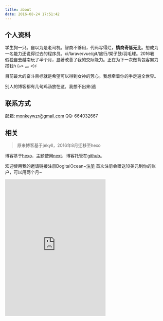 ```yaml
---
title: about
date: 2016-08-24 17:51:42
---
```


## 个人资料

学生狗一只。自以为是老司机。智商不够用，代码写得烂，__情商奇低无比__。想成为一名能力还说得过去的程序员。ci/larave/vue/git/旅行/架子鼓/羽毛球。2016暑假独自去越南玩了半个月，显著改善了我的交际能力。正在为下一次做背包客努力攒钱٩ (๑> 灬 <)۶

目前最大的奋斗目标就是希望可以得到女神的芳心。我想牵着你的手走遍全世界。

别人的博客都有几句鸡汤放在这，我想不出来(逃

## 联系方式

邮箱: monkeywzr@gmail.com
QQ: 664032667

## 相关

>原来博客基于jekyll，2016年8月迁移至hexo

博客基于[hexo](https://hexo.io/)，主题使用[next](http://theme-next.iissnan.com/)，博客托管在[github](https://github.com/monkeyWzr/monkeywzr.github.io)。

欢迎使用我的邀请链接注册DogitalOcean~[注册](https://m.do.co/c/89c5fed715bf)
首次注册会赠送10美元到你的账户，可以用两个月~

<iframe frameborder="no" border="0" marginwidth="0" marginheight="0" width=330 height=450 src="http://music.163.com/outchain/player?type=0&id=483798008&auto=1&height=430"></iframe>
